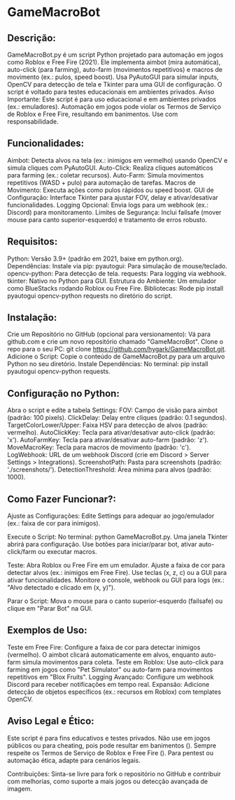 # GameMacroBot
## Descrição:
GameMacroBot.py é um script Python projetado para automação em jogos como Roblox e Free Fire (2021). Ele implementa aimbot (mira automática), auto-click (para farming), auto-farm (movimentos repetitivos) e macros de movimento (ex.: pulos, speed boost). Usa PyAutoGUI para simular inputs, OpenCV para detecção de tela e Tkinter para uma GUI de configuração. O script é voltado para testes educacionais em ambientes privados.
Aviso Importante: Este script é para uso educacional e em ambientes privados (ex.: emuladores). Automação em jogos pode violar os Termos de Serviço de Roblox e Free Fire, resultando em banimentos. Use com responsabilidade.
## Funcionalidades:
Aimbot: Detecta alvos na tela (ex.: inimigos em vermelho) usando OpenCV e simula cliques com PyAutoGUI.
Auto-Click: Realiza cliques automáticos para farming (ex.: coletar recursos).
Auto-Farm: Simula movimentos repetitivos (WASD + pulo) para automação de tarefas.
Macros de Movimento: Executa ações como pulos rápidos ou speed boost.
GUI de Configuração: Interface Tkinter para ajustar FOV, delay e ativar/desativar funcionalidades.
Logging Opcional: Envia logs para um webhook (ex.: Discord) para monitoramento.
Limites de Segurança: Inclui failsafe (mover mouse para canto superior-esquerdo) e tratamento de erros robusto.

## Requisitos:
Python: Versão 3.9+ (padrão em 2021, baixe em python.org).
Dependências: Instale via pip:
pyautogui: Para simulação de mouse/teclado.
opencv-python: Para detecção de tela.
requests: Para logging via webhook.
tkinter: Nativo no Python para GUI.
Estrutura do Ambiente: Um emulador como BlueStacks rodando Roblox ou Free Fire.
Bibliotecas: Rode pip install pyautogui opencv-python requests no diretório do script.

## Instalação:
Crie um Repositório no GitHub (opcional para versionamento):
Vá para github.com e crie um novo repositório chamado "GameMacroBot".
Clone o repo para o seu PC: git clone https://github.com/hygark/GameMacroBot.git.
Adicione o Script:
Copie o conteúdo de GameMacroBot.py para um arquivo Python no seu diretório.
Instale Dependências:
No terminal: pip install pyautogui opencv-python requests.

## Configuração no Python:
Abra o script e edite a tabela Settings:
FOV: Campo de visão para aimbot (padrão: 100 pixels).
ClickDelay: Delay entre cliques (padrão: 0.1 segundos).
TargetColorLower/Upper: Faixa HSV para detecção de alvos (padrão: vermelho).
AutoClickKey: Tecla para ativar/desativar auto-click (padrão: 'x').
AutoFarmKey: Tecla para ativar/desativar auto-farm (padrão: 'z').
MoveMacroKey: Tecla para macros de movimento (padrão: 'c').
LogWebhook: URL de um webhook Discord (crie em Discord > Server Settings > Integrations).
ScreenshotPath: Pasta para screenshots (padrão: './screenshots/').
DetectionThreshold: Área mínima para alvos (padrão: 1000).



## Como Fazer Funcionar?:

Ajuste as Configurações:
Edite Settings para adequar ao jogo/emulador (ex.: faixa de cor para inimigos).


Execute o Script:
No terminal: python GameMacroBot.py.
Uma janela Tkinter abrirá para configuração. Use botões para iniciar/parar bot, ativar auto-click/farm ou executar macros.


Teste:
Abra Roblox ou Free Fire em um emulador.
Ajuste a faixa de cor para detectar alvos (ex.: inimigos em Free Fire).
Use teclas (x, z, c) ou a GUI para ativar funcionalidades.
Monitore o console, webhook ou GUI para logs (ex.: "Alvo detectado e clicado em (x, y)").


Parar o Script:
Mova o mouse para o canto superior-esquerdo (failsafe) ou clique em "Parar Bot" na GUI.



## Exemplos de Uso:
Teste em Free Fire: Configure a faixa de cor para detectar inimigos (vermelho). O aimbot clicará automaticamente em alvos, enquanto auto-farm simula movimentos para coleta.
Teste em Roblox: Use auto-click para farming em jogos como "Pet Simulator" ou auto-farm para movimentos repetitivos em "Blox Fruits".
Logging Avançado: Configure um webhook Discord para receber notificações em tempo real.
Expansão: Adicione detecção de objetos específicos (ex.: recursos em Roblox) com templates OpenCV.

## Aviso Legal e Ético:
Este script é para fins educativos e testes privados. Não use em jogos públicos ou para cheating, pois pode resultar em banimentos ().
Sempre respeite os Termos de Serviço de Roblox e Free Fire ().
Para pentest ou automação ética, adapte para cenários legais.

Contribuições:
Sinta-se livre para fork o repositório no GitHub e contribuir com melhorias, como suporte a mais jogos ou detecção avançada de imagem.
